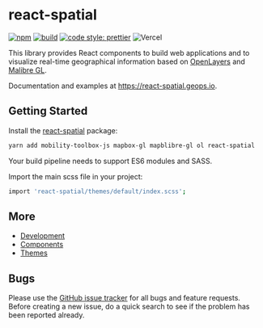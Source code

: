 # react-spatial

[![npm](https://img.shields.io/npm/v/react-spatial.svg?style=flat-square)](https://www.npmjs.com/package/react-spatial)
[![build](https://github.com/geops/react-spatial/workflows/main/badge.svg)](https://github.com/geops/react-spatial/actions?query=workflow%3Amain)
[![code style: prettier](https://img.shields.io/badge/code_style-prettier-ff69b4.svg?style=flat-square)](https://github.com/prettier/prettier)
![Vercel](https://vercelbadge.vercel.app/api/geops/react-spatial)

This library provides React components to build web applications and to visualize real-time geographical information based on [OpenLayers](https://openlayers.org/) and [Malibre GL](https://maplibre.org/maplibre-gl-js/).

Documentation and examples at https://react-spatial.geops.io.

## Getting Started

Install the [react-spatial](https://www.npmjs.com/package/react-spatial) package:

```bash
yarn add mobility-toolbox-js mapbox-gl mapblibre-gl ol react-spatial
```

Your build pipeline needs to support ES6 modules and SASS.

Import the main scss file in your project:

```bash
import 'react-spatial/themes/default/index.scss';
```

## More

- [Development](https://github.com/geops/react-spatial/tree/master/DEVELOP.md)
- [Components](https://github.com/geops/react-spatial/tree/master/src/components)
- [Themes](https://github.com/geops/react-spatial/tree/master/src/themes)

## Bugs

Please use the [GitHub issue tracker](https://github.com/geops/react-spatial/issues) for all bugs and feature requests. Before creating a new issue, do a quick search to see if the problem has been reported already.
